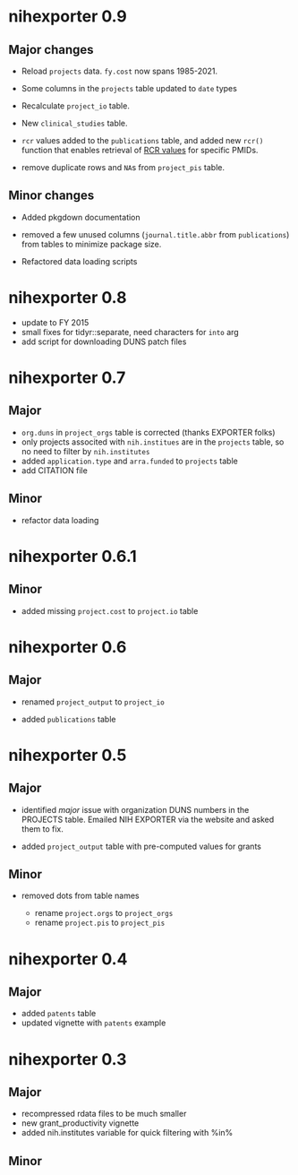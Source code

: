 # nihexporter 0.9

## Major changes
 
- Reload `projects` data. `fy.cost` now spans 1985-2021.

- Some columns in the `projects` table updated to `date` types

- Recalculate `project_io` table. 

- New `clinical_studies` table.

- `rcr` values added to the `publications` table, and added new `rcr()` function that enables retrieval of [RCR values](https://icite.od.nih.gov/stats) for specific PMIDs.

- remove duplicate rows and `NA`s from `project_pis` table.

## Minor changes

- Added pkgdown documentation

- removed a few unused columns (`journal.title.abbr` from `publications`) from tables to minimize package size.

- Refactored data loading scripts

# nihexporter 0.8

- update to FY 2015
- small fixes for tidyr::separate, need characters for `into` arg
- add script for downloading DUNS patch files

# nihexporter 0.7

## Major

- `org.duns` in `project_orgs` table is corrected (thanks EXPORTER folks)
- only projects associted with `nih.institues` are in the `projects` table, so no need to filter by `nih.institutes`
- added `application.type` and `arra.funded` to `projects` table
- add CITATION file

## Minor

- refactor data loading 

# nihexporter 0.6.1

## Minor

- added missing `project.cost` to `project.io` table 

# nihexporter 0.6

## Major

- renamed `project_output` to `project_io`

- added `publications` table 

# nihexporter 0.5

## Major

- identified *major* issue with organization DUNS numbers in the PROJECTS
  table. Emailed NIH EXPORTER via the website and asked them to fix.

- added `project_output` table with pre-computed values for grants

## Minor

- removed dots from table names
  
  + rename `project.orgs` to `project_orgs`
  + rename `project.pis` to `project_pis`

# nihexporter 0.4

## Major 

- added `patents` table
- updated vignette with `patents` example

# nihexporter 0.3

## Major

- recompressed rdata files to be much smaller
- new grant_productivity vignette
- added nih.institutes variable for quick filtering with %in%

## Minor
